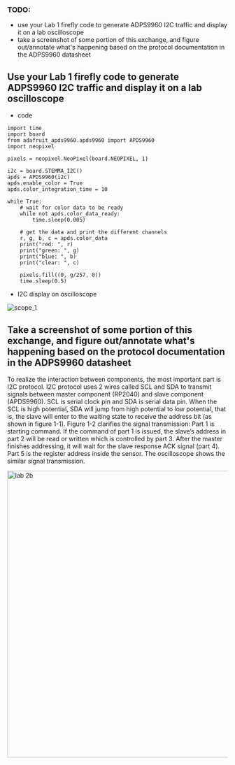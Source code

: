 ### TODO:

- use your Lab 1 firefly code to generate ADPS9960 I2C traffic and display it on a lab oscilloscope
- take a screenshot of some portion of this exchange, and figure out/annotate what's happening based on the protocol documentation in the ADPS9960 datasheet 


## Use your Lab 1 firefly code to generate ADPS9960 I2C traffic and display it on a lab oscilloscope
- code
```
import time
import board
from adafruit_apds9960.apds9960 import APDS9960
import neopixel

pixels = neopixel.NeoPixel(board.NEOPIXEL, 1)

i2c = board.STEMMA_I2C()
apds = APDS9960(i2c)
apds.enable_color = True
apds.color_integration_time = 10

while True:
    # wait for color data to be ready
    while not apds.color_data_ready:
        time.sleep(0.005)

    # get the data and print the different channels
    r, g, b, c = apds.color_data
    print("red: ", r)
    print("green: ", g)
    print("blue: ", b)
    print("clear: ", c)

    pixels.fill((0, g/257, 0))
    time.sleep(0.5)
```
- I2C display on oscilloscope

![scope_1](https://user-images.githubusercontent.com/114196821/200078117-474ad07b-7b00-4249-bbda-25609c8c19f9.png)

## Take a screenshot of some portion of this exchange, and figure out/annotate what's happening based on the protocol documentation in the ADPS9960 datasheet
To realize the interaction between components, the most important part is I2C protocol. I2C protocol uses 2 wires called SCL and SDA to transmit signals between master component (RP2040) and slave component (APDS9960). SCL is serial clock pin and SDA is serial data pin. When the SCL is high potential, SDA will jump from high potential to low potential, that is, the slave will enter to the waiting state to receive the address bit (as shown in figure 1-1). Figure 1-2 clarifies the signal transmission: Part 1 is starting command. If the command of part 1 is issued, the slave’s address in part 2 will be read or written which is controlled by part 3. After the master finishes addressing, it will wait for the slave response ACK signal (part 4). Part 5 is the register address inside the sensor. The oscilloscope shows the similar signal transmission.

<img width="656" alt="lab 2b" src="https://user-images.githubusercontent.com/114196821/200091745-4011c69c-05f8-4d44-a16e-02ff5f218634.PNG">
